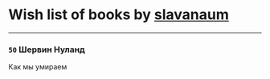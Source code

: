# Wish list of books by [slavanaum](http://vk.com/id5622196)
---

### `50` Шервин Нуланд
Как мы умираем

